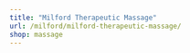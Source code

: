 ```yaml
---
title: "Milford Therapeutic Massage"
url: /milford/milford-therapeutic-massage/
shop: massage
---
```

